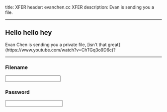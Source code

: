 title: XFER
header: evanchen.cc XFER
description: Evan is sending you a file.

---

<div class="alert alert-secondary" id="output" markdown="1">
<h2 class="alert-heading">Hello hello hey</h2>
Evan Chen is sending you a private file,
[isn't that great](https://www.youtube.com/watch?v=ChTGq3o9D6c)?
</div>
<hr />
<div class="form-group">
<label for="xfer_filename"><h3>Filename</h3></label>
<input class="form-control" style="font-family:Inconsolata,monospace;" id="xfer_filename"></input>
</label>
</div>
<div>
<label for="xfer_password"><h3>Password</h3></label>
<input type="password" class="form-control" id="xfer_password"></input>
</label>
</div>
<script type="text/javascript">
$(() => {

	async function digestMessage(message) {
		const msgUint8 = new TextEncoder().encode(message);
		const hashBuffer = await crypto.subtle.digest('SHA-512', msgUint8);
		const hashArray = Array.from(new Uint8Array(hashBuffer));
		const hashHex = hashArray.map(b => b.toString(16).padStart(2, '0')).join('');
		return hashHex;
	}
	const url = new URL(window.location.href);
	const init_filename = url.searchParams.get('f');
	const target = url.searchParams.get('h');
	if (init_filename) {
		$("#xfer_filename").val(init_filename);
	}

	$("#xfer_password").on('focusout', async () => {
		const filename = $("#xfer_filename").val();
		const password = $("#xfer_password").val();
		const kludge = 'evanchen.cc/xfer|' + filename + '|' + password;
		console.log(kludge);
		const h1 = await digestMessage(kludge);
		const h2 = await digestMessage(h1);
		const checksum = h2.slice(0,6);
		if (password === "") {
			$("#output").removeClass();
			$("#output").addClass("alert alert-primary");
			$("#output").html(
				`<h2 class="alert-heading">Aloha</h2>`
				+ `Type the filename and password (both required).`
			);
		} else if (target && target !== checksum) {
			$("#output").removeClass();
			$("#output").addClass("alert alert-danger");
			$("#output").html(
				`<h2 class="alert-heading">Wrong!</h2>`
				+ `You entered an invalid password, try again.`
			);
		} else {
			$("#output").removeClass();
			$("#output").addClass("alert alert-success")
			$("#output").html(
				`<h2 class="alert-heading">Success!</h2>`
				+ `<a href="xfer-payload/${result}" `
				+ `download="${filename}" class="alert-link">`
				+ `Download now</a>.`
			);
		}

	});
});
</script>
